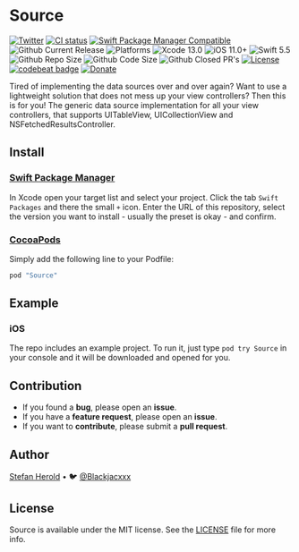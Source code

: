 <!-- <p align="center">
<img src="./icon.png" alt="Source" height="128" width="128">
</p> -->

# Source

[![Twitter](https://img.shields.io/twitter/follow/blackjacxxx?label=%40Blackjacxxx)](https://twitter.com/blackjacxxx)
<a href="https://github.com/Blackjacx/Source/actions?query=workflow%3ACI"><img alt="CI status" src="https://github.com/blackjacx/source/workflows/CI/badge.svg" /></a>
<a href="https://swift.org/package-manager/"><img alt="Swift Package Manager Compatible" src="https://img.shields.io/badge/SPM-compatible-brightgreen.svg" /></a>
<img alt="Github Current Release" src="https://img.shields.io/github/release/blackjacx/Source.svg" /> 
<img alt="Platforms" src="https://img.shields.io/cocoapods/p/Source.svg" />
<img alt="Xcode 13.0" src="https://img.shields.io/badge/Xcode-13.0%2B-blue.svg" />
<img alt="iOS 11.0+" src="https://img.shields.io/badge/iOS-11.0%2B-blue.svg" />
<img alt="Swift 5.5" src="https://img.shields.io/badge/Swift-5.5%2B-orange.svg" />
<img alt="Github Repo Size" src="https://img.shields.io/github/repo-size/blackjacx/Source.svg" />
<img alt="Github Code Size" src="https://img.shields.io/github/languages/code-size/blackjacx/Source.svg" />
<img alt="Github Closed PR's" src="https://img.shields.io/github/issues-pr-closed/blackjacx/Source.svg" />
<a href="https://github.com/Blackjacx/Source/blob/develop/LICENSE?raw=true"><img alt="License" src="https://img.shields.io/cocoapods/l/Source.svg?style=flat" /></a>
<a href="https://codebeat.co/projects/github-com-blackjacx-source-develop"><img alt="codebeat badge" src="https://codebeat.co/badges/c74826a3-8f8b-41da-8daf-2bdfecc2163e" /></a>
<a href="https://www.paypal.me/STHEROLD"><img alt="Donate" src="https://img.shields.io/badge/Donate-PayPal-blue.svg"/></a>

Tired of implementing the data sources over and over again? Want to use a lightweight solution that does not mess up your view controllers? Then this is for you! The generic data source implementation for all your view controllers, that supports UITableView, UICollectionView and NSFetchedResultsController.

## Install

### [Swift Package Manager](https://swift.org/package-manager/)

In Xcode open your target list and select your project. Click the tab `Swift Packages` and there the small `+` icon. Enter the URL of this repository, select the version you want to install - usually the preset is okay - and confirm.

### [CocoaPods](http://cocoapods.org)

Simply add the following line to your Podfile:

```ruby
pod "Source"
```

## Example

### iOS

The repo includes an example project. To run it, just type `pod try Source` in your console and it will be downloaded and opened for you.

## Contribution

- If you found a **bug**, please open an **issue**.
- If you have a **feature request**, please open an **issue**.
- If you want to **contribute**, please submit a **pull request**.

## Author

[Stefan Herold](mailto:stefan.herold@gmail.com) • 🐦 [@Blackjacxxx](https://twitter.com/Blackjacxxx)

## License

Source is available under the MIT license. See the [LICENSE](LICENSE) file for more info.
